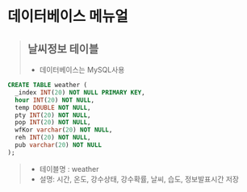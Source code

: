 # 데이터베이스 메뉴얼
> ## 날씨정보 테이블
> - 데이터베이스는 MySQL사용

```sql
CREATE TABLE weather (
  _index INT(20) NOT NULL PRIMARY KEY,
  hour INT(20) NOT NULL,            
  temp DOUBLE NOT NULL,      
  pty INT(20) NOT NULL,     
  pop INT(20) NOT NULL,             
  wfKor varchar(20) NOT NULL,             
  reh INT(20) NOT NULL,  
  pub varchar(20) NOT NULL               
);
```

>- 테이블명 : weather
>- 설명: 시간, 온도, 강수상태, 강수확률, 날씨, 습도, 정보발표시간 저장
